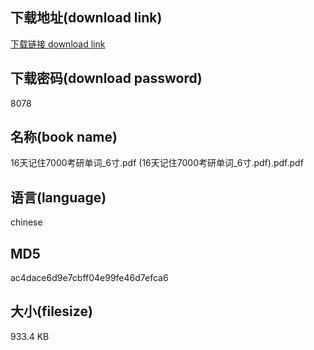 ## 下载地址(download link)
[下载链接 download link](https://voluble-croquembouche-d321dc.netlify.app/?s=16%E5%A4%A9%E8%AE%B0%E4%BD%8F7000%E8%80%83%E7%A0%94%E5%8D%95%E8%AF%8D_6%E5%AF%B8.pdf+%2816%E5%A4%A9%E8%AE%B0%E4%BD%8F7000%E8%80%83%E7%A0%94%E5%8D%95%E8%AF%8D_6%E5%AF%B8.pdf%29.pdf)

## 下载密码(download password)
8078

## 名称(book name)
16天记住7000考研单词_6寸.pdf (16天记住7000考研单词_6寸.pdf).pdf.pdf

## 语言(language)
chinese

## MD5
ac4dace6d9e7cbff04e99fe46d7efca6

## 大小(filesize)
933.4 KB
